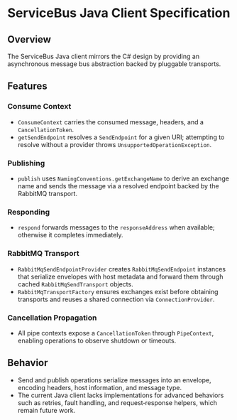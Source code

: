 # ServiceBus Java Client Specification

## Overview
The ServiceBus Java client mirrors the C# design by providing an asynchronous message bus abstraction backed by pluggable transports.

## Features

### Consume Context
- `ConsumeContext` carries the consumed message, headers, and a `CancellationToken`.
- `getSendEndpoint` resolves a `SendEndpoint` for a given URI; attempting to resolve without a provider throws `UnsupportedOperationException`.

### Publishing
- `publish` uses `NamingConventions.getExchangeName` to derive an exchange name and sends the message via a resolved endpoint backed by the RabbitMQ transport.

### Responding
- `respond` forwards messages to the `responseAddress` when available; otherwise it completes immediately.

### RabbitMQ Transport
- `RabbitMqSendEndpointProvider` creates `RabbitMqSendEndpoint` instances that serialize envelopes with host metadata and forward them through cached `RabbitMqSendTransport` objects.
- `RabbitMqTransportFactory` ensures exchanges exist before obtaining transports and reuses a shared connection via `ConnectionProvider`.

### Cancellation Propagation
- All pipe contexts expose a `CancellationToken` through `PipeContext`, enabling operations to observe shutdown or timeouts.

## Behavior
- Send and publish operations serialize messages into an envelope, encoding headers, host information, and message type.
- The current Java client lacks implementations for advanced behaviors such as retries, fault handling, and request‑response helpers, which remain future work.
